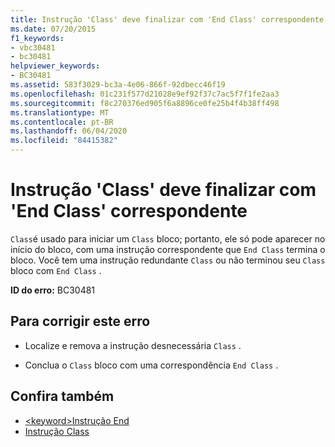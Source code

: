 ```yaml
---
title: Instrução 'Class' deve finalizar com 'End Class' correspondente
ms.date: 07/20/2015
f1_keywords:
- vbc30481
- bc30481
helpviewer_keywords:
- BC30481
ms.assetid: 583f3029-bc3a-4e06-866f-92dbecc46f19
ms.openlocfilehash: 01c231f577d21028e9ef92f37c7ac5f7f1fe2aa3
ms.sourcegitcommit: f8c270376ed905f6a8896ce0fe25b4f4b38ff498
ms.translationtype: MT
ms.contentlocale: pt-BR
ms.lasthandoff: 06/04/2020
ms.locfileid: "84415382"
---
```

# <a name="class-statement-must-end-with-a-matching-end-class"></a>Instrução 'Class' deve finalizar com 'End Class' correspondente
`Class`é usado para iniciar um `Class` bloco; portanto, ele só pode aparecer no início do bloco, com uma instrução correspondente que `End Class` termina o bloco. Você tem uma instrução redundante `Class` ou não terminou seu `Class` bloco com `End Class` .  
  
 **ID do erro:** BC30481  
  
## <a name="to-correct-this-error"></a>Para corrigir este erro  
  
- Localize e remova a instrução desnecessária `Class` .  
  
- Conclua o `Class` bloco com uma correspondência `End Class` .  
  
## <a name="see-also"></a>Confira também

- [\<keyword>Instrução End](../statements/end-keyword-statement.md)
- [Instrução Class](../statements/class-statement.md)
